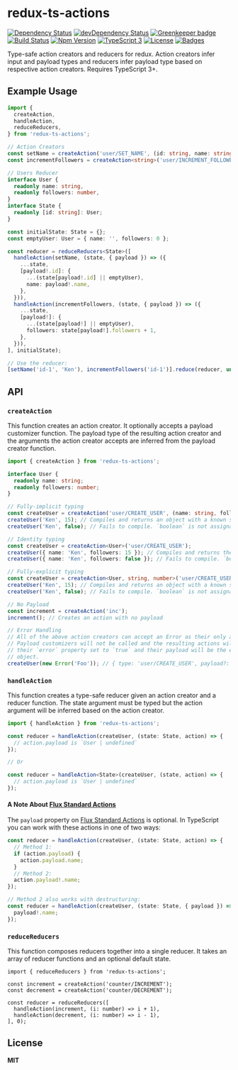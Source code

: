 # redux-ts-actions

[![Dependency Status](https://img.shields.io/david/knpwrs/redux-ts-actions.svg)](https://david-dm.org/knpwrs/redux-ts-actions)
[![devDependency Status](https://img.shields.io/david/dev/knpwrs/redux-ts-actions.svg)](https://david-dm.org/knpwrs/redux-ts-actions#info=devDependencies)
[![Greenkeeper badge](https://badges.greenkeeper.io/knpwrs/redux-ts-actions.svg)](https://greenkeeper.io/)
[![Build Status](https://img.shields.io/travis/knpwrs/redux-ts-actions.svg)](https://travis-ci.org/knpwrs/redux-ts-actions)
[![Npm Version](https://img.shields.io/npm/v/redux-ts-actions.svg)](https://www.npmjs.com/package/redux-ts-actions)
[![TypeScript 3](https://img.shields.io/badge/TypeScript-3-blue.svg)](http://shields.io/)
[![License](https://img.shields.io/badge/license-MIT-blue.svg)](https://opensource.org/licenses/MIT)
[![Badges](https://img.shields.io/badge/badges-8-orange.svg)](http://shields.io/)

Type-safe action creators and reducers for redux. Action creators infer input
and payload types and reducers infer payload type based on respective action
creators. Requires TypeScript 3+.

## Example Usage

```ts
import {
  createAction,
  handleAction,
  reduceReducers,
} from 'redux-ts-actions';

// Action Creators
const setName = createAction('user/SET_NAME', (id: string, name: string) => ({ id, name }));
const incrementFollowers = createAction<string>('user/INCREMENT_FOLLOWERS');

// Users Reducer
interface User {
  readonly name: string,
  readonly followers: number,
}
interface State {
  readonly [id: string]: User;
}

const initialState: State = {};
const emptyUser: User = { name: '', followers: 0 };

const reducer = reduceReducers<State>([
  handleAction(setName, (state, { payload }) => ({
    ...state,
    [payload!.id]: {
      ...(state[payload!.id] || emptyUser),
      name: payload!.name,
    },
  })),
  handleAction(incrementFollowers, (state, { payload }) => ({
    ...state,
    [payload!]: {
      ...(state[payload!] || emptyUser),
      followers: state[payload!].followers + 1,
    },
  })),
], initialState);

// Use the reducer:
[setName('id-1', 'Ken'), incrementFollowers('id-1')].reduce(reducer, undefined);
```

## API

### `createAction`

This function creates an action creator. It optionally accepts a payload
customizer function. The payload type of the resulting action creator and the
arguments the action creator accepts are inferred from the payload creator function.

```ts
import { createAction } from 'redux-ts-actions';

interface User {
  readonly name: string;
  readonly followers: number;
}

// Fully-implicit typing
const createUser = createAction('user/CREATE_USER', (name: string, followers: number) => ({ name, followers }));
createUser('Ken', 15); // Compiles and returns an object with a known shape of { type: 'user/CREATE_USER', payload?: User }
createUser('Ken', false); // Fails to compile. `boolean` is not assignable to `number`.

// Identity typing
const createUser = createAction<User>('user/CREATE_USER');
createUser({ name: 'Ken', followers: 15 }); // Compiles and returns the same object as before
createUser({ name: 'Ken', followers: false }); // Fails to compile. `boolean` is not assignable to `number`.

// Fully-explicit typing
const createUser = createAction<User, string, number>('user/CREATE_USER', (name, followers) => ({ name, followers }));
createUser('Ken', 15); // Compiles and returns an object with a known shape of { type: 'user/CREATE_USER', payload?: { name, followers }}
createUser('Ken', false); // Fails to compile. `boolean` is not assignable to `number`.

// No Payload
const increment = createAction('inc');
increment(); // Creates an action with no payload

// Error Handling
// All of the above action creators can accept an Error as their only argument.
// Payload customizers will not be called and the resulting actions will have
// their `error` property set to `true` and their payload will be the error
// object.
createUser(new Error('Foo')); // { type: 'user/CREATE_USER', payload?: Error, error: true }
```

### `handleAction`

This function creates a type-safe reducer given an action creator and a reducer
function. The state argument must be typed but the action argument will be
inferred based on the action creator.

```ts
import { handleAction } from 'redux-ts-actions';

const reducer = handleAction(createUser, (state: State, action) => {
  // action.payload is `User | undefined`
});

// Or

const reducer = handleAction<State>(createUser, (state, action) => {
  // action.payload is `User | undefined`
});
```

#### A Note About [Flux Standard Actions][fsa]

The `payload` property on [Flux Standard Actions][fsa] is optional. In
TypeScript you can work with these actions in one of two ways:

```ts
const reducer = handleAction(createUser, (state: State, action) => {
  // Method 1:
  if (action.payload) {
    action.payload.name;
  }
  // Method 2:
  action.payload!.name;
});

// Method 2 also works with destructuring:
const reducer = handleAction(createUser, (state: State, { payload }) => {
  payload!.name;
});
```

### `reduceReducers`

This function composes reducers together into a single reducer. It takes an
array of reducer functions and an optional default state.

```
import { reduceReducers } from 'redux-ts-actions';

const increment = createAction('counter/INCREMENT');
const decrement = createAction('counter/DECREMENT');

const reducer = reduceReducers([
  handleAction(increment, (i: number) => i + 1),
  handleAction(decrement, (i: number) => i - 1),
], 0);
```

## License

**MIT**

[fsa]: https://github.com/redux-utilities/flux-standard-action "Flux Standard Action Spec"
